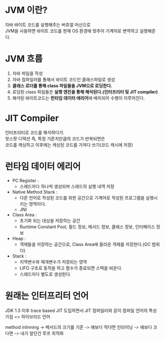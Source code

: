 # JVM 이란?     
                              
자바 바이트 코드를 실행해주는 버츄얼 머신으로                  
JVM을 사용하면 바이트 코드를 현재 OS 환경에 맞추어 기계어로 변역하고 실행해준다.             

# JVM 흐름 

1. 자바 파일을 작성   
2. 자바 컴파일러를 통해서 바이트 코드인 클래스파일로 생성   
3. **클래스 로더를 통해 class 파일들을 JVM으로 로딩한다.**   
4. 로딩된 class 파일들은 **실행 엔진을 통해 해석된다.(인터프리터 및 JIT compiler)**   
5. 해석된 바이트코드는 **런타임 데이터 에리어**에 배치되어 수행이 이루어진다.

# JIT Compiler   
               
인터프리터로 코드를 해석하다가.           
핫스팟 디텍션 즉, 특정 기준치만큼의 코드가 반복되면은     
코드를 캐싱하고 이후에는 캐싱된 코드를 가져다 쓰기(코드 캐시에 저장)       
 
# 런타임 데이터 에리어 
      
* PC Register : 
    * 스레드마다 하나씩 생성되며 스레드의 실행 내역 저장   
* Native Method Stack : 
    * 다른 언어로 작성된 코드를 위한 공간으로 기계어로 작성된 프로그램을 실행시키는 영역이다.  
    * JNI  
* Class Area : 
    * 초기화 되는 대상을 저장하는 공간  
    * Runtime Constant Pool, 필드 정보, 메서드 정보, 클래스 정보, 인터페이스 정보 
* Heap : 
    * 객체들을 저장하는 공간으로, Class Area에 올라온 객체를 저장한다.(GC 범위다)    
* Stack : 
    * 지역변수와 매개변수가 저장되는 영역    
    * LIFO 구조로 동작을 하고 함수가 종료되면 스택을 비운다.     
    * 스레드마다 별도로 생성된다.    

# 







# 원래는 인터프리터 언어 
JDK 1.3 이후  trace based  JIT 도입하면서 
JIT 컴파일러와 같이 컴파일 언어의 특성 가짐 => 하이브리드 언어



method inlinning -> 메서드의 크기를 기준 -> 얘보다 작다면 인라이닝 -> 얘보다 크다면
-> 내가 알던건 루프 최적화








